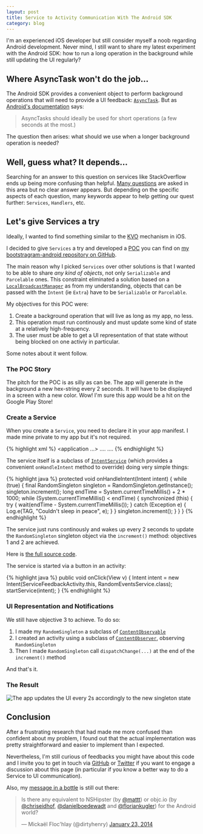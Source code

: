 ```yaml
---
layout: post
title: Service to Activity Communication With The Android SDK
category: blog
---
```


I'm an experienced iOS developer but still consider myself a noob regarding
Android development. Never mind, I still want to share my latest experiment with
the Android SDK: how to run a long operation in the background while still
updating the UI regularly?

## Where AsyncTask won't do the job...

The Android SDK provides a convenient object to perform background operations
that will need to provide a UI feedback: [`AsyncTask`][asynctask]. But as
[Android's documentation][asynctask] says:

> AsyncTasks should ideally be used for short operations (a few seconds at the
> most.)

The question then arises: what should we use when a longer background operation
is needed?

## Well, guess what? It depends...

Searching for an answer to this question on services like StackOverflow ends up
being more confusing than helpful. [Many questions][stackoverflow] are asked in
this area but no clear answer appears. But depending on the specific aspects of
each question, many keywords appear to help getting our quest further:
`Services`, `Handlers`, etc.

## Let's give Services a try

Ideally, I wanted to find something similar to the [KVO][kvo] mechanism in iOS.

I decided to give `Services` a try and developed a [POC][poc] you can find on
[my bootstragram-android repository on GitHub][bootstragram-android].

The main reason why I picked `Services` over other solutions is that I wanted to
be able to share _any kind of objects_, not only `Serializable` and `Parcelable`
ones. This constraint eliminated a solution based on a
[`LocalBroadcastManager`][localbroadcastmanager] as from my understanding,
objects that can be passed with the `Intent` (ie `Extra`) have to be
`Serializable` or `Parcelable`.

My objectives for this POC were:

1. Create a background operation that will live as long as my app, no less.
1. This operation must run continously and must update some kind of state at a
   relatively high-frequency.
1. The user must be able to get a UI representation of that state without being
   blocked on one activiy in particular.

Some notes about it went follow.

### The POC Story

The pitch for the POC is as silly as can be. The app will generate in the
background a new hex-string every 2 seconds. It will have to be displayed in a
screen with a new color. Wow! I'm sure this app would be a hit on the Google
Play Store!

### Create a Service

When you create a `Service`, you need to declare it in your app manifest. I made
mine private to my app but it's not required.

{% highlight xml %} <application ...> .... <service
        android:name=".services.RandomEventsService"
        android:exported="false" > </service> .... </application>
{% endhighlight %}

The service itself is a subclass of [`IntentService`][intentservice] (which
provides a convenient `onHandleIntent` method to override) doing very simple
things:

{% highlight java %} protected void onHandleIntent(Intent intent) { while (true)
{ final RandomSingleton singleton = RandomSingleton.getInstance();
singleton.increment(); long endTime = System.currentTimeMillis() + 2 \* 1000;
while (System.currentTimeMillis() < endTime) { synchronized (this) { try {
wait(endTime - System.currentTimeMillis()); } catch (Exception e) { Log.e(TAG,
"Couldn't sleep in peace", e); } } singleton.increment(); } } }
{% endhighlight %}

The service just runs continously and wakes up every 2 seconds to update the
`RandomSingleton` singleton object via the `increment()` method: objectives 1
and 2 are achieved.

Here is [the full source code][randomeventsservice].

The service is started via a button in an activity:

{% highlight java %} public void onClick(View v) { Intent intent = new
Intent(ServiceFeedbackActivity.this, RandomEventsService.class);
startService(intent); } {% endhighlight %}

### UI Representation and Notifications

We still have objective 3 to achieve. To do so:

1. I made my `RandomSingleton` a subclass of
   [`ContentObservable`][contentobservable]
1. I created an activity using a subclass of
   [`ContentObserver`][contentobserver], observing `RandomSingleton`
1. Then I made `RandomSingleton` call `dispatchChange(...)` at the end of the
   `increment()` method

And that's it.

### The Result

![The app updates the UI every 2s accordingly to the new singleton state](../../assets/images/android-services-to-activity-communication.gif "The app updates the UI every 2s accordingly to the new singleton state")

## Conclusion

After a frustrating research that had made me more confused than confident about
my problem, I found out that the actual implementation was pretty
straightforward and easier to implement than I expected.

Nevertheless, I'm still curious of feedbacks you might have about this code and
I invite you to get in touch via [GitHub][github] or [Twitter][twitter] if you
want to engage a discussion about this page (in particular if you know a better
way to do a Service to UI communication).

Also, my [message in a bottle][tweet] is still out there:

<blockquote class="twitter-tweet" lang="en">
  <p>Is there any equivalent to NSHipster (by <a href="https://twitter.com/mattt">@mattt</a>) or objc.io (by <a href="https://twitter.com/chriseidhof">@chriseidhof</a>, <a href="https://twitter.com/danielboedewadt">@danielboedewadt</a> and <a href="https://twitter.com/floriankugler">@floriankugler</a>) for the Android world?</p>
  &mdash; Mickaël Floc&#39;hlay (@dirtyhenry) <a href="https://twitter.com/dirtyhenry/statuses/426382723377553408">January 23, 2014</a>
</blockquote>

[asynctask]:
  http://developer.android.com/reference/android/os/AsyncTask.html
  "AsyncTask Class API Reference"
[intentservice]:
  http://developer.android.com/reference/android/app/IntentService.html
  "IntentService Class API Reference"
[contentobservable]:
  http://developer.android.com/reference/android/database/ContentObservable.html
  "ContentObservable Class API Reference"
[contentobserver]:
  http://developer.android.com/reference/android/database/ContentObserver.html
  "ContentObserver Class API Reference"
[localbroadcastmanager]:
  http://developer.android.com/reference/android/support/v4/content/LocalBroadcastManager.html
  "LocalBroadcastManager Class API Reference"
[stackoverflow]:
  http://stackoverflow.com/search?q=android+ui+communication+background
  "Search for 'Android UI Communication Background' on StackOverflow"
[bootstragram-android]:
  https://github.com/dirtyhenry/bootstragram-android
  "My bootstragram-android repository on GitHub"
[randomeventsservice]:
  https://github.com/dirtyhenry/bootstragram-android/blob/master/src/com/bootstragram/demo/services/RandomEventsService.java
  "My RandomEventsService source code"
[poc]: http://en.wikipedia.org/wiki/Proof_of_concept "Proof of Concept"
[github]: https://github.com/dirtyhenry/bootstragram-blog/issues "Issues"
[twitter]: http://twitter.com/dirtyhenry
[kvo]: http://nshipster.com/key-value-observing/
[tweet]: https://twitter.com/dirtyhenry/statuses/426382723377553408
